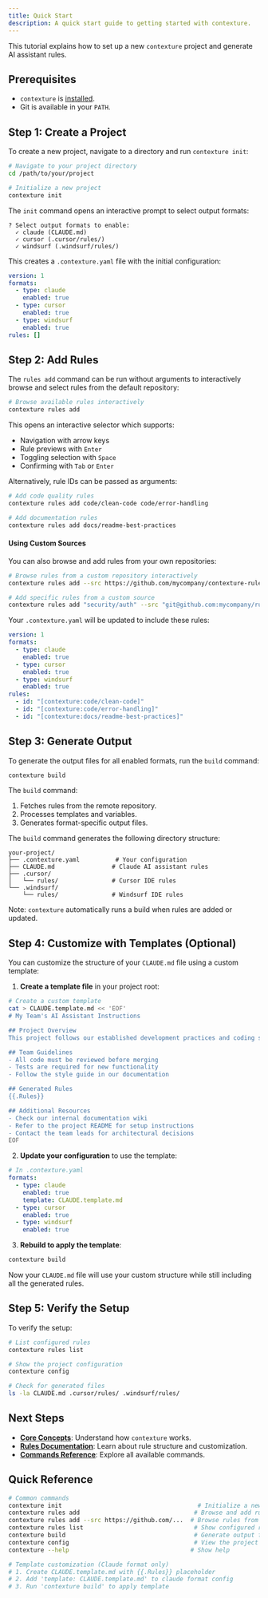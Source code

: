 ```yaml
---
title: Quick Start
description: A quick start guide to getting started with contexture.
---
```

This tutorial explains how to set up a new `contexture` project and generate AI assistant rules.

## Prerequisites

- `contexture` is [installed](./installation).
- Git is available in your `PATH`.

## Step 1: Create a Project

To create a new project, navigate to a directory and run `contexture init`:

```bash
# Navigate to your project directory
cd /path/to/your/project

# Initialize a new project
contexture init
```

The `init` command opens an interactive prompt to select output formats:

```
? Select output formats to enable:
  ✓ claude (CLAUDE.md)
  ✓ cursor (.cursor/rules/)
  ✓ windsurf (.windsurf/rules/)
```

This creates a `.contexture.yaml` file with the initial configuration:

```yaml
version: 1
formats:
  - type: claude
    enabled: true
  - type: cursor
    enabled: true
  - type: windsurf
    enabled: true
rules: []
```

## Step 2: Add Rules

The `rules add` command can be run without arguments to interactively browse and select rules from the default repository:

```bash
# Browse available rules interactively
contexture rules add
```

This opens an interactive selector which supports:
- Navigation with arrow keys
- Rule previews with `Enter`
- Toggling selection with `Space`
- Confirming with `Tab` or `Enter`

Alternatively, rule IDs can be passed as arguments:

```bash
# Add code quality rules
contexture rules add code/clean-code code/error-handling

# Add documentation rules  
contexture rules add docs/readme-best-practices
```

#### Using Custom Sources

You can also browse and add rules from your own repositories:

```bash
# Browse rules from a custom repository interactively
contexture rules add --src https://github.com/mycompany/contexture-rules.git

# Add specific rules from a custom source
contexture rules add "security/auth" --src "git@github.com:mycompany/rules.git"
```

Your `.contexture.yaml` will be updated to include these rules:

```yaml
version: 1
formats:
  - type: claude
    enabled: true
  - type: cursor 
    enabled: true
  - type: windsurf
    enabled: true
rules:
  - id: "[contexture:code/clean-code]"
  - id: "[contexture:code/error-handling]"
  - id: "[contexture:docs/readme-best-practices]"
```

## Step 3: Generate Output

To generate the output files for all enabled formats, run the `build` command:

```bash
contexture build
```

The `build` command:
1.  Fetches rules from the remote repository.
2.  Processes templates and variables.
3.  Generates format-specific output files.

The `build` command generates the following directory structure:

```
your-project/
├── .contexture.yaml          # Your configuration
├── CLAUDE.md                # Claude AI assistant rules
├── .cursor/
│   └── rules/               # Cursor IDE rules
└── .windsurf/
    └── rules/               # Windsurf IDE rules
```

Note: `contexture` automatically runs a build when rules are added or updated.

## Step 4: Customize with Templates (Optional)

You can customize the structure of your `CLAUDE.md` file using a custom template:

1. **Create a template file** in your project root:

```bash
# Create a custom template
cat > CLAUDE.template.md << 'EOF'
# My Team's AI Assistant Instructions

## Project Overview
This project follows our established development practices and coding standards.

## Team Guidelines  
- All code must be reviewed before merging
- Tests are required for new functionality
- Follow the style guide in our documentation

## Generated Rules
{{.Rules}}

## Additional Resources
- Check our internal documentation wiki
- Refer to the project README for setup instructions
- Contact the team leads for architectural decisions
EOF
```

2. **Update your configuration** to use the template:

```yaml
# In .contexture.yaml
formats:
  - type: claude
    enabled: true
    template: CLAUDE.template.md
  - type: cursor
    enabled: true
  - type: windsurf
    enabled: true
```

3. **Rebuild to apply the template**:

```bash
contexture build
```

Now your `CLAUDE.md` file will use your custom structure while still including all the generated rules.

## Step 5: Verify the Setup

To verify the setup:

```bash
# List configured rules
contexture rules list

# Show the project configuration
contexture config

# Check for generated files
ls -la CLAUDE.md .cursor/rules/ .windsurf/rules/
```

## Next Steps

- **[Core Concepts](../core-concepts/overview)**: Understand how `contexture` works.
- **[Rules Documentation](../reference/rules/rule-references)**: Learn about rule structure and customization.
- **[Commands Reference](../reference/commands/init)**: Explore all available commands.

## Quick Reference

```bash
# Common commands
contexture init                                      # Initialize a new project
contexture rules add                                # Browse and add rules
contexture rules add --src https://github.com/...  # Browse rules from custom source
contexture rules list                               # Show configured rules
contexture build                                    # Generate output files
contexture config                                   # View the project configuration
contexture --help                                  # Show help

# Template customization (Claude format only)
# 1. Create CLAUDE.template.md with {{.Rules}} placeholder
# 2. Add 'template: CLAUDE.template.md' to claude format config
# 3. Run 'contexture build' to apply template
```
